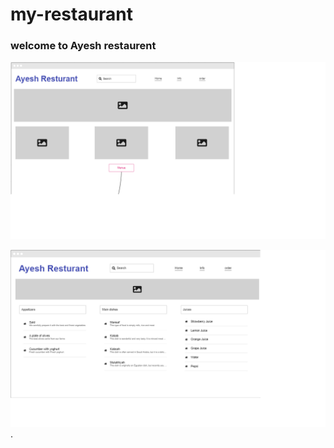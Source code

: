 # my-restaurant

### welcome to Ayesh restaurent 


![the image 1](page1.png)

![the image 2](page2.png)
.

